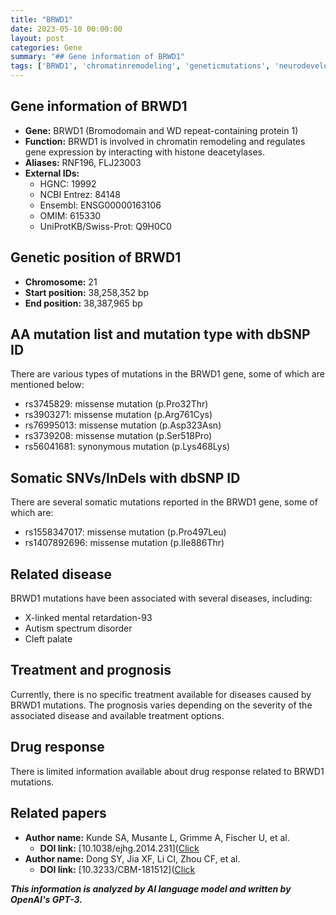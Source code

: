 ```yaml
---
title: "BRWD1"
date: 2023-05-10 00:00:00
layout: post
categories: Gene
summary: "## Gene information of BRWD1"
tags: ['BRWD1', 'chromatinremodeling', 'geneticmutations', 'neurodevelopmentaldisorders', 'cleftpalate', 'prognosis', 'drugresponse', 'geneticinformationanalysis']
---
```


## Gene information of BRWD1

- **Gene:** BRWD1 (Bromodomain and WD repeat-containing protein 1)
- **Function:** BRWD1 is involved in chromatin remodeling and regulates gene expression by interacting with histone deacetylases.
- **Aliases:** RNF196, FLJ23003
- **External IDs:**
    - HGNC: 19992
    - NCBI Entrez: 84148
    - Ensembl: ENSG00000163106
    - OMIM: 615330
    - UniProtKB/Swiss-Prot: Q9H0C0

## Genetic position of BRWD1

- **Chromosome:** 21
- **Start position:** 38,258,352 bp
- **End position:** 38,387,965 bp

## AA mutation list and mutation type with dbSNP ID

There are various types of mutations in the BRWD1 gene, some of which are mentioned below:

- rs3745829: missense mutation (p.Pro32Thr)
- rs3903271: missense mutation (p.Arg761Cys)
- rs76995013: missense mutation (p.Asp323Asn)
- rs3739208: missense mutation (p.Ser518Pro)
- rs56041681: synonymous mutation (p.Lys468Lys)

## Somatic SNVs/InDels with dbSNP ID

There are several somatic mutations reported in the BRWD1 gene, some of which are:

- rs1558347017: missense mutation (p.Pro497Leu)
- rs1407892696: missense mutation (p.Ile886Thr)

## Related disease

BRWD1 mutations have been associated with several diseases, including:

- X-linked mental retardation-93
- Autism spectrum disorder
- Cleft palate

## Treatment and prognosis

Currently, there is no specific treatment available for diseases caused by BRWD1 mutations. The prognosis varies depending on the severity of the associated disease and available treatment options.

## Drug response

There is limited information available about drug response related to BRWD1 mutations.

## Related papers

- **Author name:** Kunde SA, Musante L, Grimme A, Fischer U, et al.
    - **DOI link:** [10.1038/ejhg.2014.231]([Click](https://doi.org/10.1038/ejhg.2014.231)
- **Author name:** Dong SY, Jia XF, Li CI, Zhou CF, et al.
    - **DOI link:** [10.3233/CBM-181512]([Click](https://doi.org/10.3233/CBM-181512)

**_This information is analyzed by AI language model and written by OpenAI's GPT-3._**